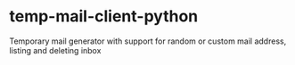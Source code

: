 # temp-mail-client-python
Temporary mail generator with support for random or custom mail address, listing and deleting inbox
